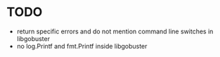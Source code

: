 # TODO

* return specific errors and do not mention command line switches in libgobuster
* no log.Printf and fmt.Printf inside libgobuster
